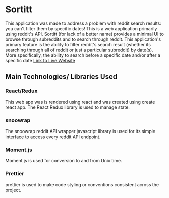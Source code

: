 # Sortitt
This application was made to address a problem with reddit search results: you can't filter them by specific dates!
This is a web application primarily using reddit's API. Sortitt (for lack of a better name) provides a minimal UI to browse through subreddits and to search through reddit. This application's primary feature is the ability to filter reddit's search result (whether its searching through all of reddit or just a particular subreddit) by date(s). More specifically, the ability to search before a specific date and/or after a specific date
[Link to Live Website](https://main.d8b12h6h0wuv8.amplifyapp.com/)
## Main Technologies/ Libraries Used
### React/Redux
This web app was is rendered using react and was created using create react app. The React Redux library is used to manage state.
### snoowrap
The snoowrap reddit API wrapper javascript library is used for its simple interface to access every reddit API endpoint. 
### Moment.js
Moment.js is used for conversion to and from Unix time.
### Prettier
prettier is used to make code styling or conventions consistent across the project.
